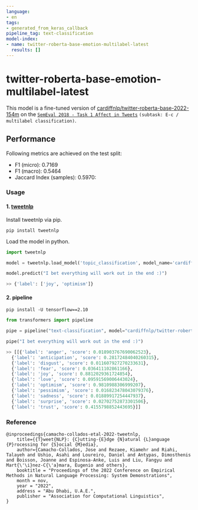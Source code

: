 ```yaml
---
language:
- en
tags:
- generated_from_keras_callback
pipeline_tag: text-classification
model-index:
- name: twitter-roberta-base-emotion-multilabel-latest
  results: []
---
```


<!-- This model card has been generated automatically according to the information Keras had access to. You should
probably proofread and complete it, then remove this comment. -->

# twitter-roberta-base-emotion-multilabel-latest

This model is a fine-tuned version of [cardiffnlp/twitter-roberta-base-2022-154m](https://huggingface.co/cardiffnlp/twitter-roberta-base-2022-154m) on the 
[`SemEval 2018 - Task 1 Affect in Tweets`](https://aclanthology.org/S18-1001/) `(subtask: E-c / multilabel classification)`.



## Performance

Following metrics are achieved on the test split:

- F1 (micro): 0.7169
- F1 (macro): 0.5464  
- Jaccard Index (samples): 0.5970: 

### Usage
#### 1. [tweetnlp](https://pypi.org/project/tweetnlp/)
Install tweetnlp via pip.
```shell
pip install tweetnlp
```
Load the model in python.
```python
import tweetnlp

model = tweetnlp.load_model('topic_classification', model_name='cardiffnlp/twitter-roberta-base-emotion-multilabel-latest')

model.predict("I bet everything will work out in the end :)")

>> {'label': ['joy', 'optimism']}

```
#### 2. pipeline
```shell
pip install -U tensorflow==2.10
```

```python
from transformers import pipeline

pipe = pipeline("text-classification", model="cardiffnlp/twitter-roberta-base-emotion-multilabel-latest", return_all_scores=True)

pipe("I bet everything will work out in the end :)")

>> [[{'label': 'anger', 'score': 0.018903767690062523},
  {'label': 'anticipation', 'score': 0.28172484040260315},
  {'label': 'disgust', 'score': 0.011607927270233631},
  {'label': 'fear', 'score': 0.036411102861166},
  {'label': 'joy', 'score': 0.8812029361724854},
  {'label': 'love', 'score': 0.09591569006443024},
  {'label': 'optimism', 'score': 0.9810988306999207},
  {'label': 'pessimism', 'score': 0.016823478043079376},
  {'label': 'sadness', 'score': 0.01889917254447937},
  {'label': 'surprise', 'score': 0.02702752873301506},
  {'label': 'trust', 'score': 0.4155798852443695}]]
```


### Reference 
```
@inproceedings{camacho-collados-etal-2022-tweetnlp,
    title={{T}weet{NLP}: {C}utting-{E}dge {N}atural {L}anguage {P}rocessing for {S}ocial {M}edia},
    author={Camacho-Collados, Jose and Rezaee, Kiamehr and Riahi, Talayeh and Ushio, Asahi and Loureiro, Daniel and Antypas, Dimosthenis and Boisson, Joanne and Espinosa-Anke, Luis and Liu, Fangyu and Mart{\'\i}nez-C{\'a}mara, Eugenio and others},
    booktitle = "Proceedings of the 2022 Conference on Empirical Methods in Natural Language Processing: System Demonstrations",
    month = nov,
    year = "2022",
    address = "Abu Dhabi, U.A.E.",
    publisher = "Association for Computational Linguistics",
}

```
